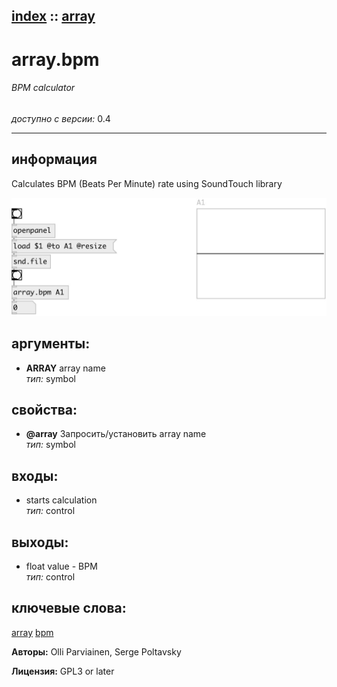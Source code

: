 [index](index.html) :: [array](category_array.html)
---

# array.bpm

###### BPM calculator

*доступно с версии:* 0.4

---


## информация
Calculates BPM (Beats Per Minute) rate using SoundTouch library


[![example](../examples/img/array.bpm.jpg)](../examples/pd/array.bpm.pd)



## аргументы:

* **ARRAY**
array name<br>
_тип:_ symbol<br>





## свойства:

* **@array** 
Запросить/установить array name<br>
_тип:_ symbol<br>



## входы:

* starts calculation<br>
_тип:_ control



## выходы:

* float value - BPM<br>
_тип:_ control



## ключевые слова:

[array](keywords/array.html)
[bpm](keywords/bpm.html)






**Авторы:** Olli Parviainen, Serge Poltavsky




**Лицензия:** GPL3 or later






